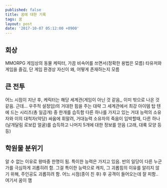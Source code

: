 ```yaml
---
published: false
title: 꿈에 대한 기록
tags: 꿈
layout: post
date: '2017-10-07 05:12:00 +0900'
---
```

## 회상
MMORPG 게임상의 동물 케릭터, 가끔 비속어를 쓰면서(정확한 용법은 모름) 타유저와 게임을 즐김, 단 게임 환경상 자신이 왜, 어떻게 존재하는지 모름

## 큰 전투
어느 시점이 지난 후, 케릭터는 해당 세계관(게임이 아닌 것 같음,, 이미 밖으로 나온 것 같음. 근데... 우주적 설정임)의 거대한 힘을 주는 대략 그 세계관에서 최강 아이템 탑 텐에 드는 시리즈(총 일곱개) 중 한개를 습득함 다른 하나를 가지고 있는 거대 능력의 소유자와 이의 대척자(악당) 싸움에 휘말려, 거대능력 소유자의 죽음이 임박할때, 다른 하나(날개달림 로보캅 얼굴)를 습득하고 나머지 5개에 대한 정보를 얻음 (고래, 대륙 모양 등등)

## 학원물 분위기
알 수 없는 이유로 왕따중 한명이 됨. 특이한 능력은 가지고 있음. 반의 일당이 다른 누군가를 극심하게 괴롭히려 함. 그걸 특이한 능력으로 캐치, 그 괴롭힘의 이유를 알리지 않기 위해, 주인공도 괴롭히려 함. 어느 시점(종이 친 후) 후 공격이 들어오는데 잘 피함.. 여기서 꿈이 깸
